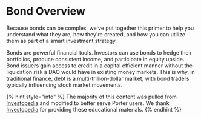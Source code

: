 # Bond Overview

Because bonds can be complex, we've put together this primer to help you understand what they are, how they're created, and how you can utilize them as part of a smart investment strategy.

Bonds are powerful financial tools. Investors can use bonds to hedge their portfolios, produce consistent income, and participate in equity upside. Bond issuers gain access to credit in a capital efficient manner without the liquidation risk a DAO would have in existing money markets. This is why, in traditional finance, debt is a multi-trillion-dollar market, with bond traders typically influencing stock market movements.

{% hint style="info" %}
The majority of this content was pulled from [Investopedia](https://www.investopedia.com) and modified to better serve Porter users. We thank [Investopedia](https://www.investopedia.com) for providing these educational materials.
{% endhint %}
